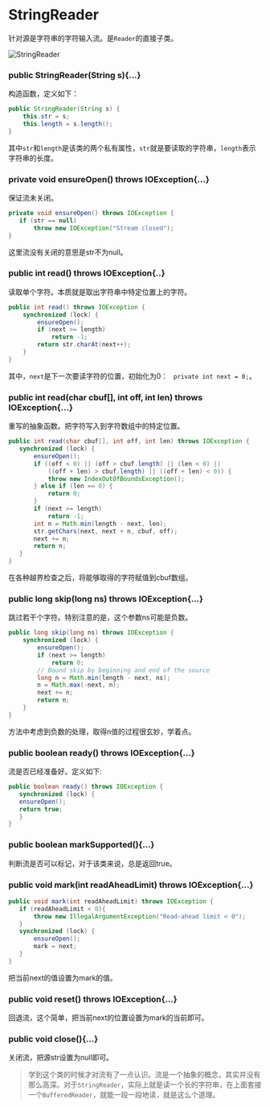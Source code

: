 # StringReader

针对源是字符串的字符输入流。是`Reader`的直接子类。

![StringReader](http://ovn0i3kdg.bkt.clouddn.com/StringReader.png)

### public StringReader(String s){...}
构造函数，定义如下：
```java
public StringReader(String s) {
    this.str = s;
    this.length = s.length();
}
```
其中`str`和`length`是该类的两个私有属性，`str`就是要读取的字符串，`length`表示字符串的长度。


### private void ensureOpen() throws IOException{...}
保证流未关闭。
```java
private void ensureOpen() throws IOException {
   if (str == null)
       throw new IOException("Stream closed");
}
```
这里流没有关闭的意思是str不为null。

### public int read() throws IOException{..}
读取单个字符。本质就是取出字符串中特定位置上的字符。
```java
public int read() throws IOException {
    synchronized (lock) {
        ensureOpen();
        if (next >= length)
            return -1;
        return str.charAt(next++);
    }
}
```
其中，`next`是下一次要读字符的位置，初始化为0： ` private int next = 0;`。

###  public int read(char cbuf[], int off, int len) throws IOException{...}
重写的抽象函数。把字符写入到字符数组中的特定位置。
```java
public int read(char cbuf[], int off, int len) throws IOException {
   synchronized (lock) {
       ensureOpen();
       if ((off < 0) || (off > cbuf.length) || (len < 0) ||
           ((off + len) > cbuf.length) || ((off + len) < 0)) {
           throw new IndexOutOfBoundsException();
       } else if (len == 0) {
           return 0;
       }
       if (next >= length)
           return -1;
       int n = Math.min(length - next, len);
       str.getChars(next, next + n, cbuf, off);
       next += n;
       return n;
   }
}
```
在各种越界检查之后，将能够取得的字符赋值到cbuf数组。


###  public long skip(long ns) throws IOException{...}
跳过若干个字符。特别注意的是，这个参数ns可能是负数。
```java
public long skip(long ns) throws IOException {
    synchronized (lock) {
        ensureOpen();
        if (next >= length)
            return 0;
        // Bound skip by beginning and end of the source
        long n = Math.min(length - next, ns);
        n = Math.max(-next, n);
        next += n;
        return n;
    }
}
```
方法中考虑到负数的处理，取得n值的过程很玄妙，学着点。


### public boolean ready() throws IOException{...}
流是否已经准备好。定义如下:
```java
public boolean ready() throws IOException {
   synchronized (lock) {
   ensureOpen();
   return true;
   }
}
```

### public boolean markSupported(){...}
判断流是否可以标记，对于该类来说，总是返回true。

### public void mark(int readAheadLimit) throws IOException{...}
```java
public void mark(int readAheadLimit) throws IOException {
   if (readAheadLimit < 0){
       throw new IllegalArgumentException("Read-ahead limit < 0");
   }
   synchronized (lock) {
       ensureOpen();
       mark = next;
   }
}
```
把当前next的值设置为mark的值。

### public void reset() throws IOException{...}
回退流，这个简单，把当前next的位置设置为mark的当前即可。

### public void close(){...}
关闭流，把源str设置为null即可。

> 学到这个类的时候才对流有了一点认识。流是一个抽象的概念，其实并没有那么高深。对于`StringReader`，实际上就是读一个长的字符串，在上面套接一个`BufferedReader`，就能一段一段地读，就是这么个道理。
